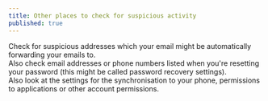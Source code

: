 ```yaml
---
title: Other places to check for suspicious activity
published: true
---
```

Check for suspicious addresses which your email might be automatically forwarding your emails to.
<br>
Also check email addresses or phone numbers listed when you're resetting your password (this might be called password recovery settings).
<br>
Also look at the settings for the synchronisation to your phone, permissions to applications or other account permissions.